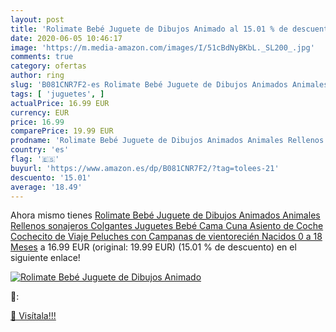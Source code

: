 ```yaml
---
layout: post
title: 'Rolimate Bebé Juguete de Dibujos Animado al 15.01 % de descuento'
date: 2020-06-05 10:46:17
image: 'https://m.media-amazon.com/images/I/51cBdNyBKbL._SL200_.jpg'
comments: true
category: ofertas
author: ring
slug: 'B081CNR7F2-es Rolimate Bebé Juguete de Dibujos Animados Animales...'
tags: [ 'juguetes', ]
actualPrice: 16.99 EUR
currency: EUR
price: 16.99
comparePrice: 19.99 EUR
prodname: 'Rolimate Bebé Juguete de Dibujos Animados Animales Rellenos sonajeros Colgantes Juguetes  Bebé Cama Cuna Asiento de Coche Cochecito de Viaje Peluches con Campanas de vientorecién Nacidos 0 a 18 Meses'
country: 'es'
flag: '🇪🇸'
buyurl: 'https://www.amazon.es/dp/B081CNR7F2/?tag=tolees-21'
descuento: '15.01'
average: '18.49'
---
```


Ahora mismo tienes [Rolimate Bebé Juguete de Dibujos Animados Animales Rellenos sonajeros Colgantes Juguetes  Bebé Cama Cuna Asiento de Coche Cochecito de Viaje Peluches con Campanas de vientorecién Nacidos 0 a 18 Meses](https://www.amazon.es/dp/B081CNR7F2/?tag=tolees-21) a 16.99 EUR (original: 19.99 EUR) (15.01 %  de descuento) en el siguiente enlace!

[![Rolimate Bebé Juguete de Dibujos Animado](https://m.media-amazon.com/images/I/51cBdNyBKbL._SL200_.jpg)](https://www.amazon.es/dp/B081CNR7F2/?tag=tolees-21)

🔎:


[🛒 Visítala!!!](https://www.amazon.es/dp/B081CNR7F2/?tag=tolees-21)
